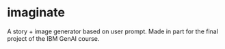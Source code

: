 # imaginate
A story + image generator based on user prompt. Made in part for the final project of the IBM GenAI course. 
